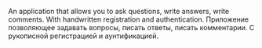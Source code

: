 An application that allows you to ask questions, write answers, write comments. With handwritten registration and authentication.
Приложение позволяющее задавать вопросы, писать ответы, писать комментарии. С рукописной регистрацией и аунтификацией. 
 
